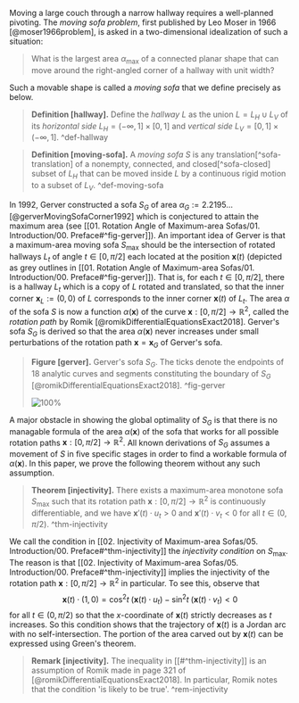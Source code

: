 Moving a large couch through a narrow hallway requires a well-planned pivoting. The _moving sofa problem_, first published by Leo Moser in 1966 [@moser1966problem], is asked in a two-dimensional idealization of such a situation:

> What is the largest area $\alpha_{\text{max}}$ of a connected planar shape that can move around the right-angled corner of a hallway with unit width?

Such a movable shape is called a _moving sofa_ that we define precisely as below.

> __Definition [hallway].__ Define the _hallway_ $L$ as the union $L = L_H \cup L_V$ of its _horizontal side_ $L_H = (-\infty, 1] \times [0, 1]$ and _vertical side_ $L_V = [0, 1] \times (-\infty, 1]$. ^def-hallway

> __Definition [moving-sofa].__ A _moving sofa_ $S$ is any translation[^sofa-translation] of a nonempty, connected, and closed[^sofa-closed] subset of $L_H$ that can be moved inside $L$ by a continuous rigid motion to a subset of $L_V$. ^def-moving-sofa

In 1992, Gerver constructed a sofa $S_G$ of area $\alpha_G := 2.2195\dots$ [@gerverMovingSofaCorner1992] which is conjectured to attain the maximum area (see [[01. Rotation Angle of Maximum-area Sofas/01. Introduction/00. Preface#^fig-gerver]]). An important idea of Gerver is that a maximum-area moving sofa $S_{\max}$ should be the intersection of rotated hallways $L_t$ of angle $t \in [0, \pi/2]$ each located at the position $\mathbf{x}(t)$ (depicted as grey outlines in [[01. Rotation Angle of Maximum-area Sofas/01. Introduction/00. Preface#^fig-gerver]]). That is, for each $t \in [0, \pi/2]$, there is a hallway $L_t$ which is a copy of $L$ rotated and translated, so that the inner corner $\mathbf{x}_L := (0, 0)$ of $L$ corresponds to the inner corner $\mathbf{x}(t)$ of $L_t$. The area $\alpha$ of the sofa $S$ is now a function $\alpha(\mathbf{x})$ of the curve $\mathbf{x} : [0, \pi/2] \to \mathbb{R}^2$, called the _rotation path_ by Romik [@romikDifferentialEquationsExact2018]. Gerver's sofa $S_G$ is derived so that the area $\alpha(\mathbf{x})$ never increases under small perturbations of the rotation path $\mathbf{x} = \mathbf{x}_G$ of Gerver's sofa.

> __Figure [gerver].__ Gerver's sofa $S_G$. The ticks denote the endpoints of 18 analytic curves and segments constituting the boundary of $S_G$ [@romikDifferentialEquationsExact2018]. ^fig-gerver
> 
> ![100%](images/gerverFull.svg)

A major obstacle in showing the global optimality of $S_G$ is that there is no managable formula of the area $\alpha(\mathbf{x})$ of the sofa that works for all possible rotation paths $\mathbf{x} : [0, \pi/2] \to \mathbb{R}^2$. All known derivations of $S_G$ assumes a movement of $S$ in five specific stages in order to find a workable formula of $\alpha(\mathbf{x})$. In this paper, we prove the following theorem without any such assumption.

> __Theorem [injectivity].__ There exists a maximum-area monotone sofa $S_{\max}$ such that its rotation path $\mathbf{x} : [0, \pi/2] \to \mathbb{R}^2$ is continuously differentiable, and we have $\mathbf{x}'(t) \cdot u_t > 0$ and $\mathbf{x}'(t) \cdot v_t < 0$ for all $t \in (0, \pi/2)$. ^thm-injectivity

We call the condition in [[02. Injectivity of Maximum-area Sofas/05. Introduction/00. Preface#^thm-injectivity]] the _injectivity condition_ on $S_{\max}$. The reason is that [[02. Injectivity of Maximum-area Sofas/05. Introduction/00. Preface#^thm-injectivity]] implies the injectivity of the rotation path $\mathbf{x} : [0, \pi/2] \to \mathbb{R}^2$ in particular. To see this, observe that
$$
\mathbf{x}(t) \cdot (1, 0) = \cos^2 t \; (\mathbf{x}(t) \cdot u_t) - \sin^2 t \; (\mathbf{x}(t) \cdot v_t) < 0
$$
for all $t \in (0, \pi/2)$ so that the $x$-coordinate of $\mathbf{x}(t)$ strictly decreases as $t$ increases. So this condition shows that the trajectory of $\mathbf{x}(t)$ is a Jordan arc with no self-intersection. The portion of the area carved out by $\mathbf{x}(t)$ can be expressed using Green's theorem.

> __Remark [injectivity].__ The inequality in [[#^thm-injectivity]] is an assumption of Romik made in page 321 of [@romikDifferentialEquationsExact2018]. In particular, Romik notes that the condition 'is likely to be true'. ^rem-injectivity
